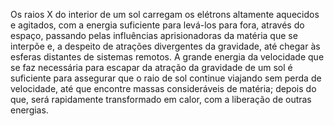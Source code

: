 ﻿Os raios X do interior de um sol carregam os elétrons altamente aquecidos e agitados, com a energia suficiente para levá-los para fora, através do espaço, passando pelas influências aprisionadoras da matéria que se interpõe e, a despeito de atrações divergentes da gravidade, até chegar às esferas distantes de sistemas remotos. A grande energia da velocidade que se faz necessária para escapar da atração da gravidade de um sol é suficiente para assegurar que o raio de sol continue viajando sem perda de velocidade, até que encontre massas consideráveis de matéria; depois do que, será rapidamente transformado em calor, com a liberação de outras energias.